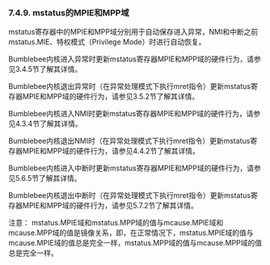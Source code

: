 ### **7.4.9. mstatus的MPIE和MPP域**

mstatus寄存器中的MPIE和MPP域分别用于自动保存进入异常，NMI和中断之前mstatus.MIE、特权模式（Privilege Mode）时进行自动恢复。

Bumblebee内核进入异常时更新mstatus寄存器MPIE和MPP域的硬件行为，请参见3.4.5节了解其详情。

Bumblebee内核退出异常时（在异常处理模式下执行mret指令）更新mstatus寄存器MPIE和MPP域的硬件行为，请参见3.5.2节了解其详情。

Bumblebee内核进入NMI时更新mstatus寄存器MPIE和MPP域的硬件行为，请参见4.3.4节了解其详情。

Bumblebee内核退出NMI时（在异常处理模式下执行mret指令）更新mstatus寄存器MPIE和MPP域的硬件行为，请参见4.4.2节了解其详情。

Bumblebee内核进入中断时更新mstatus寄存器MPIE和MPP域的硬件行为，请参见5.6.5节了解其详情。

Bumblebee内核退出中断时（在异常处理模式下执行mret指令）更新mstatus寄存器MPIE和MPP域的硬件行为，请参见5.7.2节了解其详情。

注意： mstatus.MPIE域和mstatus.MPP域的值与mcause.MPIE域和mcause.MPP域的值是镜像关系，即，在正常情况下，mstatus.MPIE域的值与mcause.MPIE域的值总是完全一样，mstatus.MPP域的值与mcause.MPP域的值总是完全一样。

